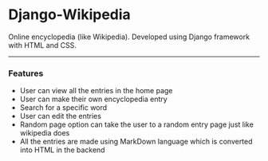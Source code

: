# Django-Wikipedia

Online encyclopedia (like Wikipedia). Developed using Django framework with HTML and CSS.

---

### Features

* User can view all the entries in the home page
* User can make their own encyclopedia entry
* Search for a specific word
* User can edit the entries
* Random page option can take the user to a random entry page just like wikipedia does
* All the entries are made using MarkDown language which is converted into HTML in the backend
